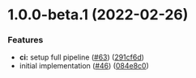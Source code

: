 # 1.0.0-beta.1 (2022-02-26)


### Features

* **ci:** setup full pipeline ([#63](https://github.com/Zefiros-Software/axioms/issues/63)) ([291cf6d](https://github.com/Zefiros-Software/axioms/commit/291cf6d6841d18cdf07ef235ca5d8e80b58c4a97))
* initial implementation ([#46](https://github.com/Zefiros-Software/axioms/issues/46)) ([084e8c0](https://github.com/Zefiros-Software/axioms/commit/084e8c06085b261a891ed73bb8bdcd5ed929e0bd))
